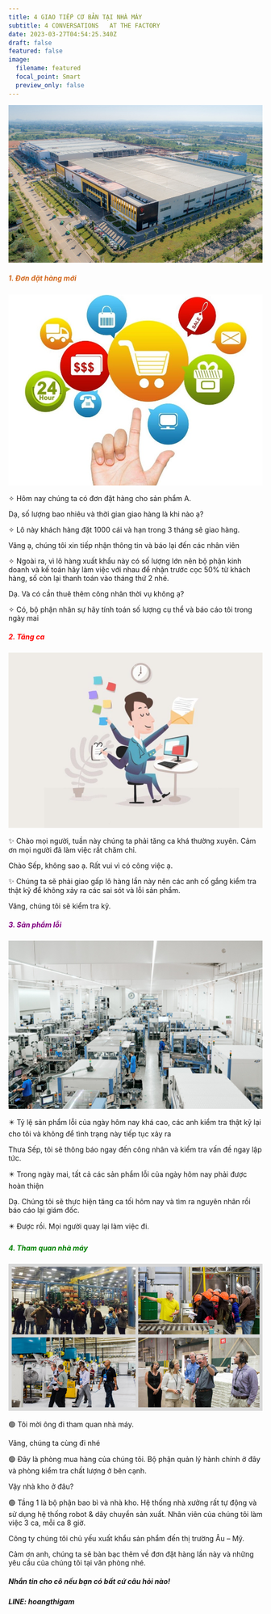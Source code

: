 ```yaml
---
title: 4 GIAO TIẾP CƠ BẢN TẠI NHÀ MÁY
subtitle: 4 CONVERSATIONS   AT THE FACTORY
date: 2023-03-27T04:54:25.340Z
draft: false
featured: false
image:
  filename: featured
  focal_point: Smart
  preview_only: false
---
```

![](toan-canh-nha-may-vsmart-1-1574502883.jpg)

<h5 style="color:chocolate;"> 1.	Đơn đặt hàng mới</h5>

![](1662708327-single_news7-maudondathang.jpg)

<p> ✧ Hôm nay chúng ta có đơn đặt hàng cho sản phẩm A.</p>

Dạ, số lượng bao nhiêu và thời gian giao hàng là khi nào ạ?

<p> ✧ Lô này khách hàng đặt 1000 cái và hạn trong 3 tháng sẽ giao hàng. </p>

Vâng ạ, chúng tôi xin tiếp nhận thông tin và báo lại đến các nhân viên 

<p> ✧ Ngoài ra, vì lô hàng xuất khẩu này có số lượng lớn nên bộ phận kinh doanh và kế toán hãy làm việc với nhau để nhận trước cọc 50% từ khách hàng,
số còn lại thanh toán vào tháng thứ 2 nhé. </p>

Dạ. Và có cần thuê thêm công nhân thời vụ không ạ?

<p> ✧ Có, bộ phận nhân sự hãy tính toán số lượng cụ thể và báo cáo tôi trong ngày mai</p>



<h5 style="color:Red;">2.	Tăng ca</h5>

![](luong-lam-them-gio.jpg)

<p> ✨ Chào mọi người, tuần này chúng ta phải tăng ca khá thường xuyên. Cảm ơn mọi người đã làm việc rất chăm chỉ. </p>

Chào Sếp, không sao ạ. Rất vui vì có công việc ạ. 

<p> ✨ Chúng ta sẽ phải giao gấp lô hàng lần này nên các anh cố gắng kiểm tra thật kỹ để không xảy ra các sai sót và lỗi sản phẩm. </p>

Vâng, chúng tôi sẽ kiểm tra kỹ.

<h5 style="color:Purple;">3.	Sản phẩm lỗi</h5>

![](viele-maschinen-wenige.jpg)

<p> ✴️ Tỷ lệ sản phẩm lỗi của ngày hôm nay khá cao, các anh kiểm tra thật kỹ lại cho tôi và không để tình trạng này tiếp tục xảy ra</p>

Thưa Sếp, tôi sẽ thông báo ngay đến công nhân và kiểm tra vấn đề ngay lập tức.  

<p> ✴️ Trong ngày mai, tất cả các sản phẩm lỗi của ngày hôm nay phải được hoàn thiện</p>

Dạ. Chúng tôi sẽ thực hiện tăng ca tối hôm nay và tìm ra nguyên nhân rồi báo cáo lại giám đốc. 

<p> ✴️ Được rồi. Mọi người quay lại làm việc đi. </p>

<h5 style="color:Green;">4.	Tham quan nhà máy</h5>

![](thiet-ke-khong-ten-22.png)

<p> 🟢 Tôi mời ông đi tham quan nhà máy.</p>

Vâng, chúng ta cùng đi nhé

<p> 🟢 Đây là phòng mua hàng của chúng tôi. Bộ phận quản lý hành chính ở đây và
phòng kiểm tra chất lượng ở bên cạnh.</p>

Vậy nhà kho ở đâu?

<p> 🟢 Tầng 1 là bộ phận bao bì và nhà kho.
Hệ thống nhà xưởng rất tự động và sử dụng hệ thống robot & dây chuyền  sản xuất. Nhân viên của chúng tôi làm việc 3 ca, mỗi ca 8 giờ. 

Công ty chúng tôi chủ yếu xuất khẩu sản phẩm đến thị trường Âu – Mỹ.</p>

Cảm ơn anh, chúng ta sẽ bàn bạc thêm về đơn đặt hàng lần này và những yêu cầu của chúng tôi tại văn phòng nhé.

##### *Nhắn tin cho cô nếu bạn có bất cứ câu hỏi nào!*

##### *LINE: hoangthigam*
